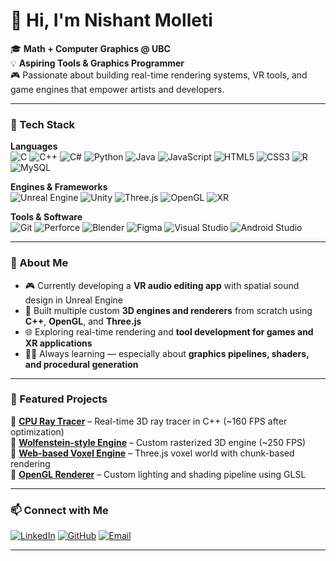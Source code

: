 # 👋 Hi, I'm Nishant Molleti

🎓 **Math + Computer Graphics @ UBC**  
💡 **Aspiring Tools & Graphics Programmer**  
🎮 Passionate about building real-time rendering systems, VR tools, and game engines that empower artists and developers.

---

### 🧰 Tech Stack

**Languages**  
![C](https://img.shields.io/badge/C-00599C?logo=c&logoColor=white)
![C++](https://img.shields.io/badge/C++-00599C?logo=cplusplus&logoColor=white)
![C#](https://img.shields.io/badge/C%23-239120?logo=csharp&logoColor=white)
![Python](https://img.shields.io/badge/Python-3776AB?logo=python&logoColor=white)
![Java](https://img.shields.io/badge/Java-007396?logo=java&logoColor=white)
![JavaScript](https://img.shields.io/badge/JavaScript-F7DF1E?logo=javascript&logoColor=black)
![HTML5](https://img.shields.io/badge/HTML5-E34F26?logo=html5&logoColor=white)
![CSS3](https://img.shields.io/badge/CSS3-1572B6?logo=css3&logoColor=white)
![R](https://img.shields.io/badge/R-276DC3?logo=r&logoColor=white)
![MySQL](https://img.shields.io/badge/MySQL-4479A1?logo=mysql&logoColor=white)

**Engines & Frameworks**  
![Unreal Engine](https://img.shields.io/badge/Unreal%20Engine-313131?logo=unrealengine&logoColor=white)
![Unity](https://img.shields.io/badge/Unity-100000?logo=unity&logoColor=white)
![Three.js](https://img.shields.io/badge/Three.js-000000?logo=three.js&logoColor=white)
![OpenGL](https://img.shields.io/badge/OpenGL-5586A4?logo=opengl&logoColor=white)
![XR](https://img.shields.io/badge/XR%20(AR/VR)-ff69b4?logo=oculus&logoColor=white)

**Tools & Software**  
![Git](https://img.shields.io/badge/Git-F05032?logo=git&logoColor=white)
![Perforce](https://img.shields.io/badge/Perforce-404040?logo=perforce&logoColor=white)
![Blender](https://img.shields.io/badge/Blender-F5792A?logo=blender&logoColor=white)
![Figma](https://img.shields.io/badge/Figma-F24E1E?logo=figma&logoColor=white)
![Visual Studio](https://img.shields.io/badge/Visual%20Studio-5C2D91?logo=visualstudio&logoColor=white)
![Android Studio](https://img.shields.io/badge/Android%20Studio-3DDC84?logo=androidstudio&logoColor=white)

---

### 🧠 About Me

- 🎮 Currently developing a **VR audio editing app** with spatial sound design in Unreal Engine  
- 🧩 Built multiple custom **3D engines and renderers** from scratch using **C++**, **OpenGL**, and **Three.js**  
- 🌐 Exploring real-time rendering and **tool development for games and XR applications**  
- 🧑‍💻 Always learning — especially about **graphics pipelines, shaders, and procedural generation**

---

### 🚀 Featured Projects

🔹 [**CPU Ray Tracer**](https://github.com/NISH-Original/cpu-raytracer) – Real-time 3D ray tracer in C++ (~160 FPS after optimization)  
🔹 [**Wolfenstein-style Engine**](https://github.com/NISH-Original/wolfenstein_game_engine) – Custom rasterized 3D engine (~250 FPS)  
🔹 [**Web-based Voxel Engine**](https://github.com/NISH-Original/voxel-engine) – Three.js voxel world with chunk-based rendering  
🔹 [**OpenGL Renderer**](https://github.com/NISH-Original/opengl-renderer) – Custom lighting and shading pipeline using GLSL  

---

### 📫 Connect with Me

[![LinkedIn](https://img.shields.io/badge/LinkedIn-Nishant%20Molleti-0077B5?logo=linkedin&logoColor=white)](https://www.linkedin.com/in/nishant-molleti/)
[![GitHub](https://img.shields.io/badge/GitHub-NISH--Original-181717?logo=github&logoColor=white)](https://github.com/NISH-Original)
[![Email](https://img.shields.io/badge/Email-nish2005%40student.ubc.ca-red?logo=gmail&logoColor=white)](mailto:nish2005@student.ubc.ca)

---
